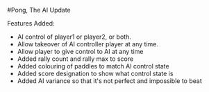 #Pong, The AI Update

Features Added:

+ AI control of player1 or player2, or both.
+ Allow takeover of AI controller player at any time.
+ Allow player to give control to AI at any time
+ Added rally count and rally max to score
+ Added colouring of paddles to match AI control state
+ Added score designation to show what control state is
+ Added AI variance so that it's not perfect and impossible to beat
